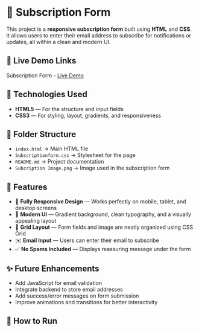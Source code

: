 # 📝 Subscription Form

This project is a **responsive subscription form** built using **HTML** and **CSS**.  
It allows users to enter their email address to subscribe for notifications or updates, all within a clean and modern UI.

## 🔗 Live Demo Links

Subscription Form - [Live Demo](https://prakruthi-g-h.github.io/HTML-AND-CSS-MINI-PROJECTS/Subscription%20Form)

## 🔧 Technologies Used

- **HTML5** — For the structure and input fields  
- **CSS3** — For styling, layout, gradients, and responsiveness 

## 📁 Folder Structure

- `index.html` → Main HTML file  
- `Subscriptionform.css` → Stylesheet for the page  
- `README.md` → Project documentation  
- `Subcription Image.png` → Image used in the subscription form  

## 📌 Features

- 📱 **Fully Responsive Design** — Works perfectly on mobile, tablet, and desktop screens  
- 🎨 **Modern UI** — Gradient background, clean typography, and a visually appealing layout  
- 🧩 **Grid Layout** — Form fields and image are neatly organized using CSS Grid
- ✉️ **Email Input** — Users can enter their email to subscribe  
- ✅ **No Spams Included** — Displays reassuring message under the form  

## ✨ Future Enhancements

- Add JavaScript for email validation  
- Integrate backend to store email addresses  
- Add success/error messages on form submission  
- Improve animations and transitions for better interactivity  

## 🚀 How to Run
